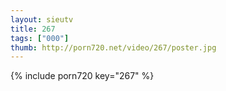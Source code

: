 ```yaml
--- 
layout: sieutv
title: 267
tags: ["000"]
thumb: http://porn720.net/video/267/poster.jpg
---
```

{% include porn720 key="267" %} 
